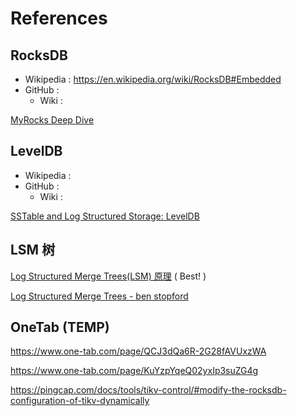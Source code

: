 # References

## RocksDB

- Wikipedia : https://en.wikipedia.org/wiki/RocksDB#Embedded
- GitHub :
    - Wiki :

[MyRocks Deep Dive](https://www.slideshare.net/matsunobu/myrocks-deep-dive)

## LevelDB

- Wikipedia :
- GitHub :
    - Wiki :

[SSTable and Log Structured Storage: LevelDB](https://www.igvita.com/2012/02/06/sstable-and-log-structured-storage-leveldb/)

## LSM 树

[Log Structured Merge Trees(LSM) 原理](http://www.open-open.com/lib/view/open1424916275249.html) ( Best! )

[Log Structured Merge Trees - ben stopford](http://www.benstopford.com/2015/02/14/log-structured-merge-trees/)

## OneTab (TEMP)

https://www.one-tab.com/page/QCJ3dQa6R-2G28fAVUxzWA

https://www.one-tab.com/page/KuYzpYqeQ02yxIp3suZG4g

https://pingcap.com/docs/tools/tikv-control/#modify-the-rocksdb-configuration-of-tikv-dynamically
